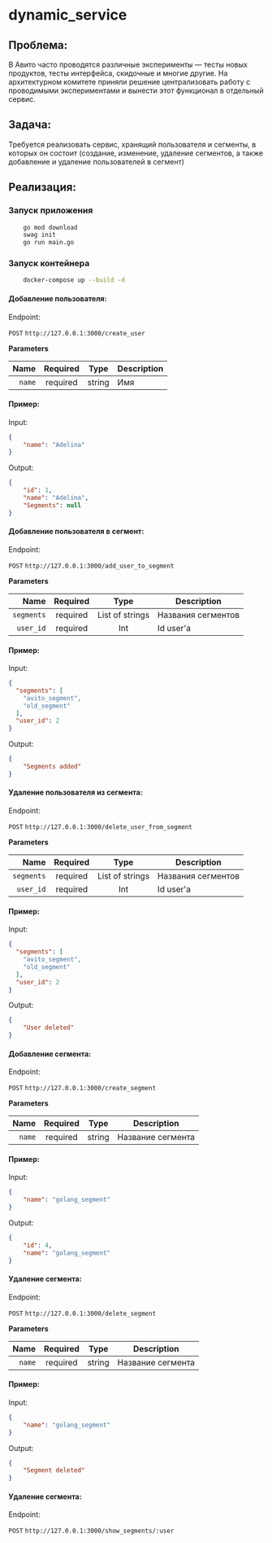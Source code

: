 # dynamic_service
## Проблема:

В Авито часто проводятся различные эксперименты — тесты новых продуктов, тесты интерфейса, скидочные и многие другие.
На архитектурном комитете приняли решение централизовать работу с проводимыми экспериментами и вынести этот функционал в отдельный сервис.

## Задача:

Требуется реализовать сервис, хранящий пользователя и сегменты, в которых он состоит (создание, изменение, удаление сегментов, а также добавление и удаление пользователей в сегмент)

## Реализация:
### Запуск приложения
```bash
	go mod download
	swag init
	go run main.go
```

### Запуск контейнера
```bash
	docker-compose up --build -d
```

#### Добавление пользователя:
Endpoint:
<summary><code>POST</code> <code>http://127.0.0.1:3000/create_user</code></summary>

**Parameters**

|          Name | Required |  Type   | Description                                                                                                                                                           |
| -------------:|:--------:|:-------:| --------------------------------------------------------------------------------------------------------------------------------------------------------------------- |
|     `name` | required | string  | Имя   

#### Пример:

Input:
```json
{
	"name": "Adelina"
}
```

Output:
```json
{
	"id": 1,
	"name": "Adelina",
	"Segments": null
}
```

#### Добавление пользователя в сегмент:
Endpoint:
<summary><code>POST</code> <code>http://127.0.0.1:3000/add_user_to_segment</code></summary>

**Parameters**

|          Name | Required |  Type   | Description                                                                                                                                                           |
| -------------:|:--------:|:-------:| --------------------------------------------------------------------------------------------------------------------------------------------------------------------- |
|     `segments` | required | List of strings  | Названия сегментов   
|     `user_id` | required | Int  | Id user'а

#### Пример:

Input:
```json
{
  "segments": [
    "avito_segment",
    "old_segment"
  ],
  "user_id": 2
}
```

Output:
```json
{
	"Segments added"
}
```


#### Удаление пользователя из сегмента:
Endpoint:
<summary><code>POST</code> <code>http://127.0.0.1:3000/delete_user_from_segment</code></summary>

**Parameters**

|          Name | Required |  Type   | Description                                                                                                                                                           |
| -------------:|:--------:|:-------:| --------------------------------------------------------------------------------------------------------------------------------------------------------------------- |
|     `segments` | required | List of strings  | Названия сегментов   
|     `user_id` | required | Int  | Id user'а

#### Пример:

Input:
```json
{
  "segments": [
    "avito_segment",
    "old_segment"
  ],
  "user_id": 2
}
```

Output:
```json
{
	"User deleted"
}
```

#### Добавление сегмента:
Endpoint:
<summary><code>POST</code> <code>http://127.0.0.1:3000/create_segment</code></summary>

**Parameters**

|          Name | Required |  Type   | Description                                                                                                                                                           |
| -------------:|:--------:|:-------:| --------------------------------------------------------------------------------------------------------------------------------------------------------------------- |
|     `name` | required | string  | Название сегмента   

#### Пример:

Input:
```json
{
	"name": "golang_segment"
}
```

Output:
```json
{
	"id": 4,
	"name": "golang_segment"
}
```

#### Удаление сегмента:
Endpoint:
<summary><code>POST</code> <code>http://127.0.0.1:3000/delete_segment</code></summary>

**Parameters**

|          Name | Required |  Type   | Description                                                                                                                                                           |
| -------------:|:--------:|:-------:| --------------------------------------------------------------------------------------------------------------------------------------------------------------------- |
|     `name` | required | string  | Название сегмента   

#### Пример:

Input:
```json
{
	"name": "golang_segment"
}
```

Output:
```json
{
	"Segment deleted"
}
```

#### Удаление сегмента:
Endpoint:
<summary><code>POST</code> <code>http://127.0.0.1:3000/show_segments/:user<int></code></summary>

